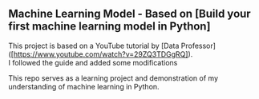 ## Machine Learning Model - Based on [Build your first machine learning model in Python]

This project is based on a YouTube tutorial by [Data Professor] ([https://www.youtube.com/watch?v=29ZQ3TDGgRQ]).  
I followed the guide and added some modifications

This repo serves as a learning project and demonstration of my understanding of machine learning in Python.
